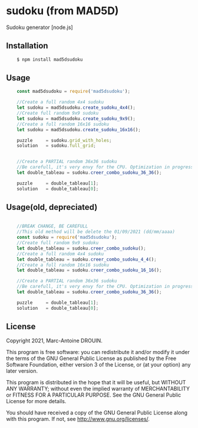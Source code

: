 
# sudoku (from MAD5D)


Sudoku generator [node.js]

## Installation

``` bash
	$ npm install mad5dsudoku
```

## Usage

``` javascript
	const mad5dsudoku = require('mad5dsudoku');

	//Create a full random 4x4 sudoku
	let sudoku = mad5dsudoku.create_sudoku_4x4();
	//Create full random 9x9 sudoku
	let sudoku = mad5dsudoku.create_sudoku_9x9();
	//Create a full random 16x16 sudoku
	let sudoku = mad5dsudoku.create_sudoku_16x16();

	puzzle     = sudoku.grid_with_holes;
	solution   = sudoku.full_grid;


	//Create a PARTIAL random 36x36 sudoku
	//Be carefull, it's very envy for the CPU. Optimization in progress.
	let double_tableau = sudoku.creer_combo_sudoku_36_36();

	puzzle     = double_tableau[1];
	solution   = double_tableau[0];
```
## Usage(old, depreciated)

``` javascript
	
	//BREAK CHANGE, BE CAREFULL
	//This old method will be delete the 01/09/2021 (dd/mm/aaaa)
	const sudoku = require('mad5dsudoku');
	//Create full random 9x9 sudoku
	let double_tableau = sudoku.creer_combo_sudoku();
	//Create a full random 4x4 sudoku
	let double_tableau = sudoku.creer_combo_sudoku_4_4();
	//Create a full random 16x16 sudoku
	let double_tableau = sudoku.creer_combo_sudoku_16_16();

	//Create a PARTIAL random 36x36 sudoku
	//Be carefull, it's very envy for the CPU. Optimization in progress.
	let double_tableau = sudoku.creer_combo_sudoku_36_36();

	puzzle     = double_tableau[1];
	solution   = double_tableau[0];
```



## License
Copyright 2021, Marc-Antoine DROUIN.

This program is free software: you can redistribute it and/or modify
it under the terms of the GNU General Public License as published by
the Free Software Foundation, either version 3 of the License, or
(at your option) any later version.

This program is distributed in the hope that it will be useful,
but WITHOUT ANY WARRANTY; without even the implied warranty of
MERCHANTABILITY or FITNESS FOR A PARTICULAR PURPOSE.  See the
GNU General Public License for more details.

You should have received a copy of the GNU General Public License
along with this program.  If not, see <http://www.gnu.org/licenses/>.
